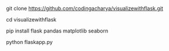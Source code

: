git clone https://github.com/codingacharya/visualizewithflask.git

cd visualizewithflask

pip install flask pandas matplotlib seaborn

python flaskapp.py
